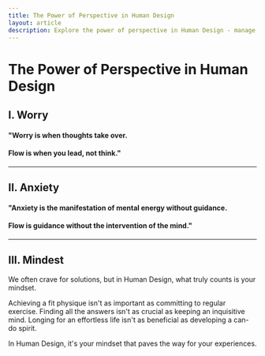 ```yaml
---
title: The Power of Perspective in Human Design
layout: article
description: Explore the power of perspective in Human Design - manage worry and anxiety through control, and enhance life quality with a resilient, curious mindset.
---
```

# The Power of Perspective in Human Design

## I. Worry

#### "Worry is when thoughts take over.

#### Flow is when you lead, not think."

---

## II. Anxiety

#### "Anxiety is the manifestation of mental energy without guidance.

#### Flow is guidance without the intervention of the mind."

---

## III. Mindest

We often crave for solutions, but in Human Design, what truly counts is your mindset.

Achieving a fit physique isn't as important as committing to regular exercise. Finding all the answers isn't as crucial as keeping an inquisitive mind. Longing for an effortless life isn't as beneficial as developing a can-do spirit.

In Human Design, it's your mindset that paves the way for your experiences.